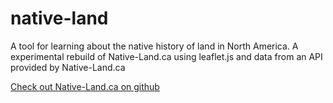 # native-land
A tool for learning about the native history of land in North America. A experimental rebuild of Native-Land.ca using leaflet.js and data from an API provided by Native-Land.ca

[Check out Native-Land.ca on github](https://github.com/tempranova/Native-Land)